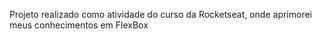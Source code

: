 Projeto realizado como atividade do curso da Rocketseat, onde aprimorei meus conhecimentos em FlexBox
